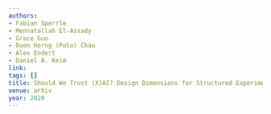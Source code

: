 ```yaml
---
authors:
- Fabian Sperrle
- Mennatallah El-Assady
- Grace Guo
- Duen Horng (Polo) Chau
- Alex Endert
- Daniel A. Keim
link:
tags: []
title: Should We Trust (X)AI? Design Dimensions for Structured Experimental Evaluations.
venue: arXiv
year: 2020
---
```

